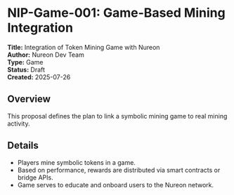 # NIP-Game-001: Game-Based Mining Integration

**Title:** Integration of Token Mining Game with Nureon  
**Author:** Nureon Dev Team  
**Type:** Game  
**Status:** Draft  
**Created:** 2025-07-26

## Overview

This proposal defines the plan to link a symbolic mining game to real mining activity.

## Details

- Players mine symbolic tokens in a game.
- Based on performance, rewards are distributed via smart contracts or bridge APIs.
- Game serves to educate and onboard users to the Nureon network.
